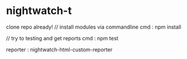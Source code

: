 # nightwatch-t

clone repo already!
// install modules via commandline
cmd : npm install

// try to testing and get reports
cmd : npm test

reporter : nightwatch-html-custom-reporter

